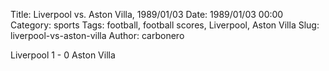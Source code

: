 Title: Liverpool vs. Aston Villa, 1989/01/03
Date: 1989/01/03 00:00
Category: sports
Tags: football, football scores, Liverpool, Aston Villa
Slug: liverpool-vs-aston-villa
Author: carbonero


Liverpool 1 - 0 Aston Villa
